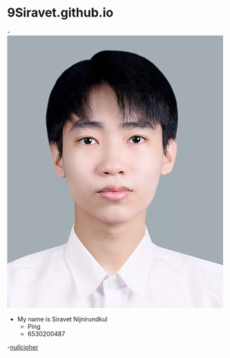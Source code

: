 # 9Siravet.github.io

-![siravet](siravet.jpg)
- My name is Siravet Nijnirundkul
  - Ping  
  - 6530200487  
 


-[nullcipher](null_cipher)
